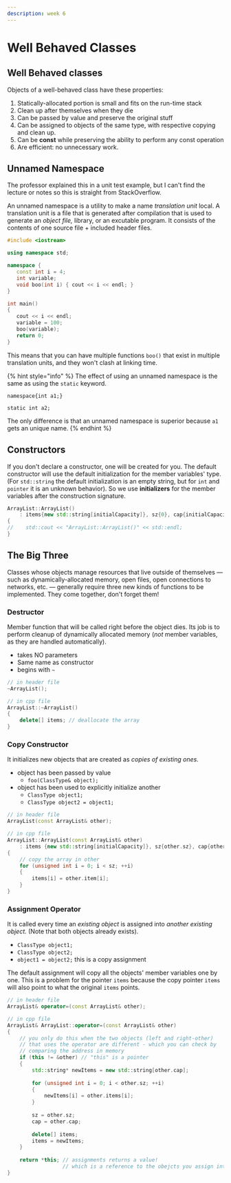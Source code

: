 ```yaml
---
description: week 6
---
```


# Well Behaved Classes

## Well Behaved classes

Objects of a well-behaved class have these properties:

1. Statically-allocated portion is small and fits on the run-time stack&#x20;
2. Clean up after themselves when they die&#x20;
3. Can be passed by value and preserve the original stuff&#x20;
4. Can be assigned to objects of the same type, with respective copying and clean up.
5. Can be **const** while preserving the ability to perform any const operation
6. Are efficient: no unnecessary work.

## Unnamed Namespace

The professor explained this in a unit test example, but I can't find the lecture or notes so this is straight from StackOverflow.&#x20;

An unnamed namespace is a utility to make a name _translation unit_ local. A translation unit is a file that is generated after compilation that is used to generate an _object file,_ library, or an excutable program. It consists of the contents of one source file + included header files.

```cpp
#include <iostream>

using namespace std;

namespace {
   const int i = 4;
   int variable;
   void boo(int i) { cout << i << endl; }
}

int main()
{
   cout << i << endl;
   variable = 100;
   boo(variable);
   return 0;
}
```

This means that you can have multiple functions `boo()` that exist in multiple translation units, and they won't clash at linking time.

{% hint style="info" %}
The effect of using an unnamed namespace is the same as using the `static` keyword.&#x20;

&#x20;   `namespace{int a1;}`

&#x20;   `static int a2;`

The only difference is that an unnamed namespace is superior because `a1` gets an unique name.
{% endhint %}

## Constructors

If you don't declare a constructor, one will be created for you. The default constructor will use the default initialization for the member variables' type. (For `std::string` the default initialization is an empty string, but for `int` and `pointer` it is an unknown behavior). So we use **initializers** for the member variables after the construction signature.

```cpp
ArrayList::ArrayList()
    : items{new std::string[initialCapacity]}, sz{0}, cap{initialCapacity}
{
//    std::cout << "ArrayList::ArrayList()" << std::endl;
}
```

## The Big Three

Classes whose objects manage resources that live outside of themselves — such as dynamically-allocated memory, open files, open connections to networks, etc. — generally require three new kinds of functions to be implemented. They come together, don't forget them!

### Destructor&#x20;

Member function that will be called right before the object dies. Its job is to perform cleanup of dynamically allocated memory (_not_ member variables, as they are handled automatically).

* takes NO parameters&#x20;
* Same name as constructor&#x20;
* begins with `~`

```cpp
// in header file
~ArrayList();

// in cpp file
ArrayList::~ArrayList()
{
    delete[] items; // deallocate the array
}
```

### Copy Constructor

It initializes new objects that are created as _copies of existing ones._

* object has been passed by value&#x20;
  * `foo(ClassType& object);`
* object has been used to explicitly initialize another
  * `ClassType object1;`
  * `ClassType object2 = object1;`

```cpp
// in header file 
ArrayList(const ArrayList& other);

// in cpp file 
ArrayList::ArrayList(const ArrayList& other)
    : items {new std::string[initialCapacity]}, sz{other.sz}, cap{other.cap}
{
    // copy the array in other
    for (unsigned int i = 0; i < sz; ++i)
    {
        items[i] = other.item[i];
    }
}
```

### Assignment Operator

It is called every time an _existing object_ is assigned into _another existing object._ (Note that both objects already exists).

* `ClassType object1;`
* `ClassType object2;`
* `object1 = object2;` this is a copy assignment&#x20;

The default assignment will copy all the objects' member variables one by one. This is a problem for the pointer `items` because the copy pointer `items` will also point to what the original `items` points.

```cpp
// in header file
ArrayList& operator=(const ArrayList& other);

// in cpp file 
ArrayList& ArrayList::operator=(const ArrayList& other)
{
    // you only do this when the two objects (left and right-other)
    // that uses the operator are different - which you can check by 
    // comparing the address in memory
    if (this != &other) // "this" is a pointer
    {
        std::string* newItems = new std::string[other.cap];
        
        for (unsigned int i = 0; i < other.sz; ++i)
        {
            newItems[i] = other.items[i];
        }
        
        sz = other.sz;
        cap = other.cap;
        
        delete[] items;
        items = newItems;
    }
    
    return *this; // assignments returns a value! 
                  // which is a reference to the obejcts you assign into
}
```
